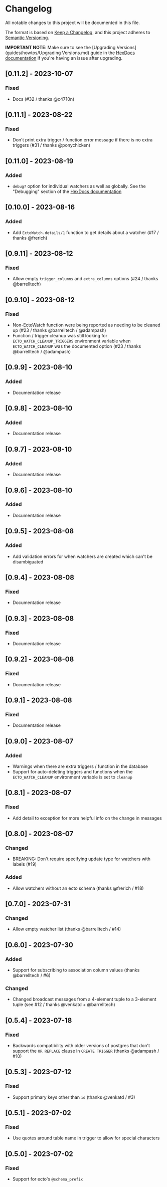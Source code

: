 # Changelog

All notable changes to this project will be documented in this file.

The format is based on [Keep a Changelog](https://keepachangelog.com/en/1.1.0/),
and this project adheres to [Semantic Versioning](https://semver.org/spec/v2.0.0.html).

**IMPORTANT NOTE**: Make sure to see the [Upgrading Versions](guides/howtos/Upgrading Versions.md) guide in the [HexDocs documentation](https://hexdocs.pm/ecto_watch) if you're having an issue after upgrading.

## [0.11.2] - 2023-10-07

### Fixed

- Docs (#32 / thanks @c4710n)

## [0.11.1] - 2023-08-22

### Fixed

- Don't print extra trigger / function error message if there is no extra triggers (#31 / thanks @ponychicken)

## [0.11.0] - 2023-08-19

### Added

- `debug?` option for individual watchers as well as globally.  See the "Debugging" section of the [HexDocs documentation](https://hexdocs.pm/ecto_watch)

## [0.10.0] - 2023-08-16

### Added

- Add `EctoWatch.details/1` function to get details about a watcher (#17 / thanks @frerich)

## [0.9.11] - 2023-08-12

### Fixed

- Allow empty `trigger_columns` and `extra_columns` options (#24 / thanks @barrelltech)

## [0.9.10] - 2023-08-12

### Fixed

- Non-EctoWatch function were being reported as needing to be cleaned up (#23 / thanks @barrelltech / @adampash)
- Function / trigger cleanup was still looking for `ECTO_WATCH_CLEANUP_TRIGGERS` environment variable when `ECTO_WATCH_CLEANUP` was the documented option (#23 / thanks @barrelltech / @adampash)

## [0.9.9] - 2023-08-10

### Added

- Documentation release

## [0.9.8] - 2023-08-10

### Added

- Documentation release

## [0.9.7] - 2023-08-10

### Added

- Documentation release

## [0.9.6] - 2023-08-10

### Added

- Documentation release

## [0.9.5] - 2023-08-08

### Added

- Add validation errors for when watchers are created which can't be disambiguated

## [0.9.4] - 2023-08-08

### Fixed

- Documentation release

## [0.9.3] - 2023-08-08

### Fixed

- Documentation release

## [0.9.2] - 2023-08-08

### Fixed

- Documentation release

## [0.9.1] - 2023-08-08

### Fixed

- Documentation release

## [0.9.0] - 2023-08-07

### Added

- Warnings when there are extra triggers / function in the database
- Support for auto-deleting triggers and functions when the `ECTO_WATCH_CLEANUP` environment variable is set to `cleanup`

## [0.8.1] - 2023-08-07

### Fixed

- Add detail to exception for more helpful info on the change in messages

## [0.8.0] - 2023-08-07

### Changed

- BREAKING: Don't require specifying update type for watchers with labels (#19)

### Added

- Allow watchers without an ecto schema (thanks @frerich / #18)

## [0.7.0] - 2023-07-31

### Changed

- Allow empty watcher list (thanks @barrelltech / #14)

## [0.6.0] - 2023-07-30

### Added

- Support for subscribing to association column values (thanks @barrelltech / #6)

### Changed

- Changed broadcast messages from a 4-element tuple to a 3-element tuple (see #12 / thanks @venkatd + @barrelltech)

## [0.5.4] - 2023-07-18

### Fixed

- Backwards compatibility with older versions of postgres that don't support the `OR REPLACE` clause in `CREATE TRIGGER` (thanks @adampash / #10)

## [0.5.3] - 2023-07-12

### Fixed

- Support primary keys other than `id` (thanks @venkatd / #3)

## [0.5.1] - 2023-07-02

### Fixed

- Use quotes around table name in trigger to allow for special characters

## [0.5.0] - 2023-07-02

### Fixed

- Support for ecto's `@schema_prefix`
